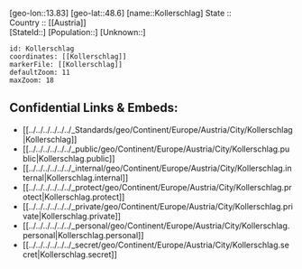 ﻿---
location: [48.6,13.83] 
mapzoom: [7,12] 
mapmarker: city 
type: City
tags:
- geo/City


SpocWebEntityId: 31548
isDeleted: false
confidential: public

---
[geo-lon::13.83] 
[geo-lat::48.6] 
[name::Kollerschlag] 
State ::  
Country :: [[Austria]]  
[StateId::] 
[Population::] 
[Unknown::] 


```leaflet
id: Kollerschlag
coordinates: [[Kollerschlag]] 
markerFile: [[Kollerschlag]] 
defaultZoom: 11 
maxZoom: 18
```


## Confidential Links & Embeds: 
- [[../../../../../../_Standards/geo/Continent/Europe/Austria/City/Kollerschlag|Kollerschlag]] 
- [[../../../../../../_public/geo/Continent/Europe/Austria/City/Kollerschlag.public|Kollerschlag.public]] 
- [[../../../../../../_internal/geo/Continent/Europe/Austria/City/Kollerschlag.internal|Kollerschlag.internal]] 
- [[../../../../../../_protect/geo/Continent/Europe/Austria/City/Kollerschlag.protect|Kollerschlag.protect]] 
- [[../../../../../../_private/geo/Continent/Europe/Austria/City/Kollerschlag.private|Kollerschlag.private]] 
- [[../../../../../../_personal/geo/Continent/Europe/Austria/City/Kollerschlag.personal|Kollerschlag.personal]] 
- [[../../../../../../_secret/geo/Continent/Europe/Austria/City/Kollerschlag.secret|Kollerschlag.secret]] 
